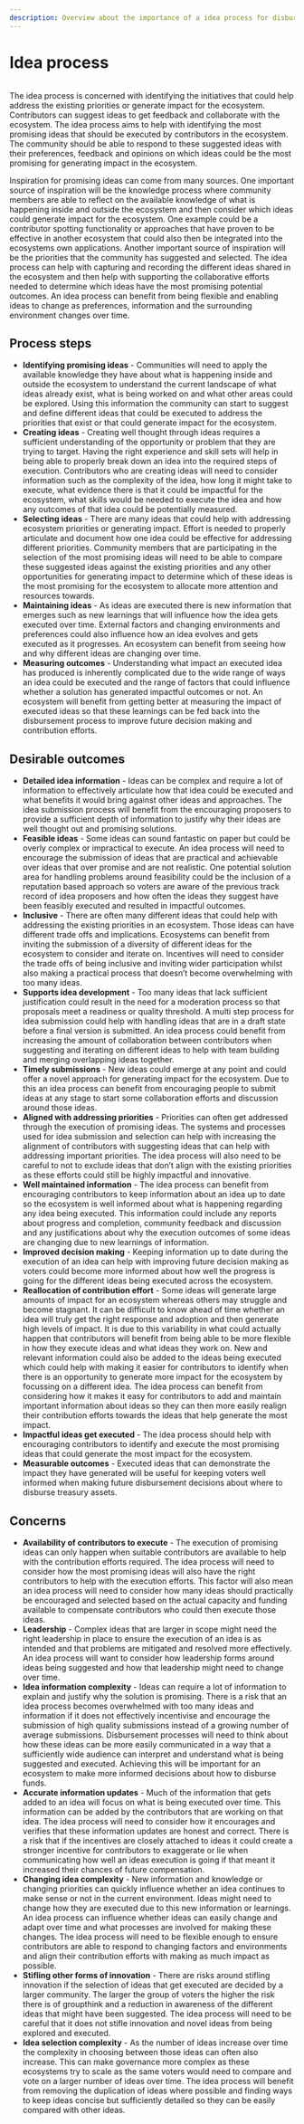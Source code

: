 ```yaml
---
description: Overview about the importance of a idea process for disbursement
---
```


# Idea process

<figure><img src="../.gitbook/assets/idea-process.png" alt=""><figcaption></figcaption></figure>

The idea process is concerned with identifying the initiatives that could help address the existing priorities or generate impact for the ecosystem. Contributors can suggest ideas to get feedback and collaborate with the ecosystem. The idea process aims to help with identifying the most promising ideas that should be executed by contributors in the ecosystem. The community should be able to respond to these suggested ideas with their preferences, feedback and opinions on which ideas could be the most promising for generating impact in the ecosystem.

Inspiration for promising ideas can come from many sources. One important source of inspiration will be the knowledge process where community members are able to reflect on the available knowledge of what is happening inside and outside the ecosystem and then consider which ideas could generate impact for the ecosystem. One example could be a contributor spotting functionality or approaches that have proven to be effective in another ecosystem that could also then be integrated into the ecosystems own applications. Another important source of inspiration will be the priorities that the community has suggested and selected. The idea process can help with capturing and recording the different ideas shared in the ecosystem and then help with supporting the collaborative efforts needed to determine which ideas have the most promising potential outcomes. An idea process can benefit from being flexible and enabling ideas to change as preferences, information and the surrounding environment changes over time.



## Process steps

* **Identifying promising ideas** - Communities will need to apply the available knowledge they have about what is happening inside and outside the ecosystem to understand the current landscape of what ideas already exist, what is being worked on and what other areas could be explored. Using this information the community can start to suggest and define different ideas that could be executed to address the priorities that exist or that could generate impact for the ecosystem.
* **Creating ideas** - Creating well thought through ideas requires a sufficient understanding of the opportunity or problem that they are trying to target. Having the right experience and skill sets will help in being able to properly break down an idea into the required steps of execution. Contributors who are creating ideas will need to consider information such as the complexity of the idea, how long it might take to execute, what evidence there is that it could be impactful for the ecosystem, what skills would be needed to execute the idea and how any outcomes of that idea could be potentially measured.
* **Selecting ideas** - There are many ideas that could help with addressing ecosystem priorities or generating impact. Effort is needed to properly articulate and document how one idea could be effective for addressing different priorities. Community members that are participating in the selection of the most promising ideas will need to be able to compare these suggested ideas against the existing priorities and any other opportunities for generating impact to determine which of these ideas is the most promising for the ecosystem to allocate more attention and resources towards.
* **Maintaining ideas** - As ideas are executed there is new information that emerges such as new learnings that will influence how the idea gets executed over time. External factors and changing environments and preferences could also influence how an idea evolves and gets executed as it progresses. An ecosystem can benefit from seeing how and why different ideas are changing over time.
* **Measuring outcomes** - Understanding what impact an executed idea has produced is inherently complicated due to the wide range of ways an idea could be executed and the range of factors that could influence whether a solution has generated impactful outcomes or not. An ecosystem will benefit from getting better at measuring the impact of executed ideas so that these learnings can be fed back into the disbursement process to improve future decision making and contribution efforts.



## **Desirable outcomes**

* **Detailed idea information** - Ideas can be complex and require a lot of information to effectively articulate how that idea could be executed and what benefits it would bring against other ideas and approaches. The idea submission process will benefit from the encouraging proposers to provide a sufficient depth of information to justify why their ideas are well thought out and promising solutions.
* **Feasible ideas** - Some ideas can sound fantastic on paper but could be overly complex or impractical to execute. An idea process will need to encourage the submission of ideas that are practical and achievable over ideas that over promise and are not realistic. One potential solution area for handling problems around feasibility could be the inclusion of a reputation based approach so voters are aware of the previous track record of idea proposers and how often the ideas they suggest have been feasibly executed and resulted in impactful outcomes.
* **Inclusive** - There are often many different ideas that could help with addressing the existing priorities in an ecosystem. Those ideas can have different trade offs and implications. Ecosystems can benefit from inviting the submission of a diversity of different ideas for the ecosystem to consider and iterate on. Incentives will need to consider the trade offs of being inclusive and inviting wider participation whilst also making a practical process that doesn’t become overwhelming with too many ideas.
* **Supports idea development** - Too many ideas that lack sufficient justification could result in the need for a moderation process so that proposals meet a readiness or quality threshold. A multi step process for idea submission could help with handling ideas that are in a draft state before a final version is submitted. An idea process could benefit from increasing the amount of collaboration between contributors when suggesting and iterating on different ideas to help with team building and merging overlapping ideas together.
* **Timely submissions** - New ideas could emerge at any point and could offer a novel approach for generating impact for the ecosystem. Due to this an idea process can benefit from encouraging people to submit ideas at any stage to start some collaboration efforts and discussion around those ideas.
* **Aligned with addressing priorities** - Priorities can often get addressed through the execution of promising ideas. The systems and processes used for idea submission and selection can help with increasing the alignment of contributors with suggesting ideas that can help with addressing important priorities. The idea process will also need to be careful to not to exclude ideas that don’t align with the existing priorities as these efforts could still be highly impactful and innovative.
* **Well maintained information** - The idea process can benefit from encouraging contributors to keep information about an idea up to date so the ecosystem is well informed about what is happening regarding any idea being executed. This information could include any reports about progress and completion, community feedback and discussion and any justifications about why the execution outcomes of some ideas are changing due to new learnings of information.
* **Improved decision making** - Keeping information up to date during the execution of an idea can help with improving future decision making as voters could become more informed about how well the progress is going for the different ideas being executed across the ecosystem.
* **Reallocation of contribution effort** - Some ideas will generate large amounts of impact for an ecosystem whereas others may struggle and become stagnant. It can be difficult to know ahead of time whether an idea will truly get the right response and adoption and then generate high levels of impact. It is due to this variability in what could actually happen that contributors will benefit from being able to be more flexible in how they execute ideas and what ideas they work on. New and relevant information could also be added to the ideas being executed which could help with making it easier for contributors to identify when there is an opportunity to generate more impact for the ecosystem by focussing on a different idea. The idea process can benefit from considering how it makes it easy for contributors to add and maintain important information about ideas so they can then more easily realign their contribution efforts towards the ideas that help generate the most impact.
* **Impactful ideas get executed** - The idea process should help with encouraging contributors to identify and execute the most promising ideas that could generate the most impact for the ecosystem.
* **Measurable outcomes** - Executed ideas that can demonstrate the impact they have generated will be useful for keeping voters well informed when making future disbursement decisions about where to disburse treasury assets.



## **Concerns**

* **Availability of contributors to execute** - The execution of promising ideas can only happen when suitable contributors are available to help with the contribution efforts required. The idea process will need to consider how the most promising ideas will also have the right contributors to help with the execution efforts. This factor will also mean an idea process will need to consider how many ideas should practically be encouraged and selected based on the actual capacity and funding available to compensate contributors who could then execute those ideas.
* **Leadership** - Complex ideas that are larger in scope might need the right leadership in place to ensure the execution of an idea is as intended and that problems are mitigated and resolved more effectively. An idea process will want to consider how leadership forms around ideas being suggested and how that leadership might need to change over time.
* **Idea information complexity** - Ideas can require a lot of information to explain and justify why the solution is promising. There is a risk that an idea process becomes overwhelmed with too many ideas and information if it does not effectively incentivise and encourage the submission of high quality submissions instead of a growing number of average submissions. Disbursement processes will need to think about how these ideas can be more easily communicated in a way that a sufficiently wide audience can interpret and understand what is being suggested and executed. Achieving this will be important for an ecosystem to make more informed decisions about how to disburse funds.
* **Accurate information updates** - Much of the information that gets added to an idea will focus on what is being executed over time. This information can be added by the contributors that are working on that idea. The idea process will need to consider how it encourages and verifies that these information updates are honest and correct. There is a risk that if the incentives are closely attached to ideas it could create a stronger incentive for contributors to exaggerate or lie when communicating how well an ideas execution is going if that meant it increased their chances of future compensation.
* **Changing idea complexity** - New information and knowledge or changing priorities can quickly influence whether an idea continues to make sense or not in the current environment. Ideas might need to change how they are executed due to this new information or learnings. An idea process can influence whether ideas can easily change and adapt over time and what processes are involved for making these changes. The idea process will need to be flexible enough to ensure contributors are able to respond to changing factors and environments and align their contribution efforts with making as much impact as possible.
* **Stifling other forms of innovation** - There are risks around stifling innovation if the selection of ideas that get executed are decided by a larger community. The larger the group of voters the higher the risk there is of groupthink and a reduction in awareness of the different ideas that might have been suggested. The idea process will need to be careful that it does not stifle innovation and novel ideas from being explored and executed.
* **Idea selection complexity** - As the number of ideas increase over time the complexity in choosing between those ideas can often also increase. This can make governance more complex as these ecosystems try to scale as the same voters would need to compare and vote on a larger number of ideas over time. The idea process will benefit from removing the duplication of ideas where possible and finding ways to keep ideas concise but sufficiently detailed so they can be easily compared with other ideas.
